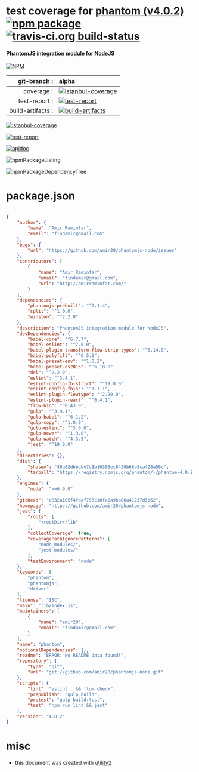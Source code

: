 # test coverage for  [phantom (v4.0.2)](https://github.com/amir20/phantomjs-node)  [![npm package](https://img.shields.io/npm/v/npmtest-phantom.svg?style=flat-square)](https://www.npmjs.org/package/npmtest-phantom) [![travis-ci.org build-status](https://api.travis-ci.org/npmtest/node-npmtest-phantom.svg)](https://travis-ci.org/npmtest/node-npmtest-phantom)
#### PhantomJS integration module for NodeJS

[![NPM](https://nodei.co/npm/phantom.png?downloads=true)](https://www.npmjs.com/package/phantom)

| git-branch : | [alpha](https://github.com/npmtest/node-npmtest-phantom/tree/alpha)|
|--:|:--|
| coverage : | [![istanbul-coverage](https://npmtest.github.io/node-npmtest-phantom/build/coverage.badge.svg)](https://npmtest.github.io/node-npmtest-phantom/build/coverage.html/index.html)|
| test-report : | [![test-report](https://npmtest.github.io/node-npmtest-phantom/build/test-report.badge.svg)](https://npmtest.github.io/node-npmtest-phantom/build/test-report.html)|
| build-artifacts : | [![build-artifacts](https://npmtest.github.io/node-npmtest-phantom/glyphicons_144_folder_open.png)](https://github.com/npmtest/node-npmtest-phantom/tree/gh-pages/build)|

[![istanbul-coverage](https://npmtest.github.io/node-npmtest-phantom/build/screenCapture.buildCustomOrg.browser.coverage.html.png)](https://npmtest.github.io/node-npmtest-phantom/build/coverage.html/index.html)

[![test-report](https://npmtest.github.io/node-npmtest-phantom/build/screenCapture.buildCustomOrg.browser.%252Fhome%252Ftravis%252Fbuild%252Fnpmtest%252Fnode-npmtest-phantom%252Ftmp%252Fbuild%252Ftest-report.html.png)](https://npmtest.github.io/node-npmtest-phantom/build/test-report.html)

[![apidoc](https://npmdoc.github.io/node-npmdoc-phantom/build/screenCapture.buildApidoc.browser.%252Fhome%252Ftravis%252Fbuild%252Fnpmdoc%252Fnode-npmdoc-phantom%252Ftmp%252Fbuild%252Fapidoc.html.png)](https://npmdoc.github.io/node-npmdoc-phantom/build/apidoc.html)

![npmPackageListing](https://npmtest.github.io/node-npmtest-phantom/build/screenCapture.npmPackageListing.svg)

![npmPackageDependencyTree](https://npmtest.github.io/node-npmtest-phantom/build/screenCapture.npmPackageDependencyTree.svg)



# package.json

```json

{
    "author": {
        "name": "Amir Raminfar",
        "email": "findamir@gmail.com"
    },
    "bugs": {
        "url": "https://github.com/amir20/phantomjs-node/issues"
    },
    "contributors": [
        {
            "name": "Amir Raminfar",
            "email": "findamir@gmail.com",
            "url": "http://amirraminfar.com/"
        }
    ],
    "dependencies": {
        "phantomjs-prebuilt": "^2.1.4",
        "split": "^1.0.0",
        "winston": "^2.2.0"
    },
    "description": "PhantomJS integration module for NodeJS",
    "devDependencies": {
        "babel-core": "^6.7.7",
        "babel-eslint": "^7.0.0",
        "babel-plugin-transform-flow-strip-types": "^6.14.0",
        "babel-polyfill": "^6.5.0",
        "babel-preset-env": "^1.0.2",
        "babel-preset-es2015": "^6.18.0",
        "del": "^2.2.0",
        "eslint": "^3.8.1",
        "eslint-config-fb-strict": "^19.0.0",
        "eslint-config-fbjs": "^1.1.1",
        "eslint-plugin-flowtype": "^2.20.0",
        "eslint-plugin-react": "^6.4.1",
        "flow-bin": "^0.43.0",
        "gulp": "^3.9.1",
        "gulp-babel": "^6.1.2",
        "gulp-copy": "^1.0.0",
        "gulp-eslint": "^3.0.0",
        "gulp-newer": "^1.3.0",
        "gulp-watch": "^4.3.5",
        "jest": "^19.0.0"
    },
    "directories": {},
    "dist": {
        "shasum": "40a82dbbabe7d1b16306ec8420b66b3ca428a56e",
        "tarball": "https://registry.npmjs.org/phantom/-/phantom-4.0.2.tgz"
    },
    "engines": {
        "node": ">=6.9.0"
    },
    "gitHead": "c832a105f4fdaf798c10fa2a9bb86a41237d3b62",
    "homepage": "https://github.com/amir20/phantomjs-node",
    "jest": {
        "roots": [
            "<rootDir>/lib"
        ],
        "collectCoverage": true,
        "coveragePathIgnorePatterns": [
            "node_modules/",
            "jest-modules/"
        ],
        "testEnvironment": "node"
    },
    "keywords": [
        "phantom",
        "phantomjs",
        "driver"
    ],
    "license": "ISC",
    "main": "lib/index.js",
    "maintainers": [
        {
            "name": "amir20",
            "email": "findamir@gmail.com"
        }
    ],
    "name": "phantom",
    "optionalDependencies": {},
    "readme": "ERROR: No README data found!",
    "repository": {
        "type": "git",
        "url": "git://github.com/amir20/phantomjs-node.git"
    },
    "scripts": {
        "lint": "eslint . && flow check",
        "prepublish": "gulp build",
        "pretest": "gulp build:test",
        "test": "npm run lint && jest"
    },
    "version": "4.0.2"
}
```



# misc
- this document was created with [utility2](https://github.com/kaizhu256/node-utility2)
